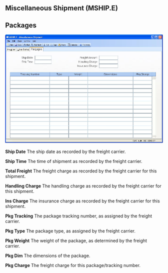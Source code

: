 ##  Miscellaneous Shipment (MSHIP.E)

<PageHeader />

##  Packages

![](./MSHIP-E-3.jpg)

**Ship Date** The ship date as recorded by the freight carrier.  
  
**Ship Time** The time of shipment as recorded by the freight carrier.  
  
**Total Freight** The freight charge as recorded by the freight carrier for
this shipment.  
  
**Handling Charge** The handling charge as recorded by the freight carrier for
this shipment.  
  
**Ins Charge** The insurance charge as recorded by the freight carrier for
this shipment.  
  
**Pkg Tracking** The package tracking number, as assigned by the freight
carrier.  
  
**Pkg Type** The package type, as assigned by the freight carrier.  
  
**Pkg Weight** The weight of the package, as determined by the freight
carrier.  
  
**Pkg Dim** The dimensions of the package.  
  
**Pkg Charge** The freight charge for this package/tracking number.  
  
  
<badge text= "Version 8.10.57" vertical="middle" />

<PageFooter />